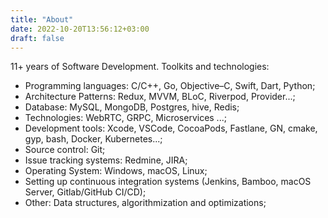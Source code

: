 ```yaml
---
title: "About"
date: 2022-10-20T13:56:12+03:00
draft: false
---
```


11+ years of Software Development. 
Toolkits and technologies:
- Programming languages: C/C++, Go, Objective–C, Swift, Dart, Python;
- Architecture Patterns: Redux, MVVM, BLoC, Riverpod, Provider...;
- Database: MySQL, MongoDB, Postgres, hive, Redis;
- Technologies: WebRTC, GRPC, Microservices ...;
- Development tools: Xcode, VSCode, CocoaPods, Fastlane, GN, cmake, gyp, bash, Docker, Kubernetes...;
- Source control: Git;
- Issue tracking systems: Redmine, JIRA;
- Operating System: Windows, macOS, Linux;
- Setting up continuous integration systems (Jenkins, Bamboo, macOS Server, Gitlab/GitHub CI/CD);
- Other: Data structures, algorithmization and optimizations;